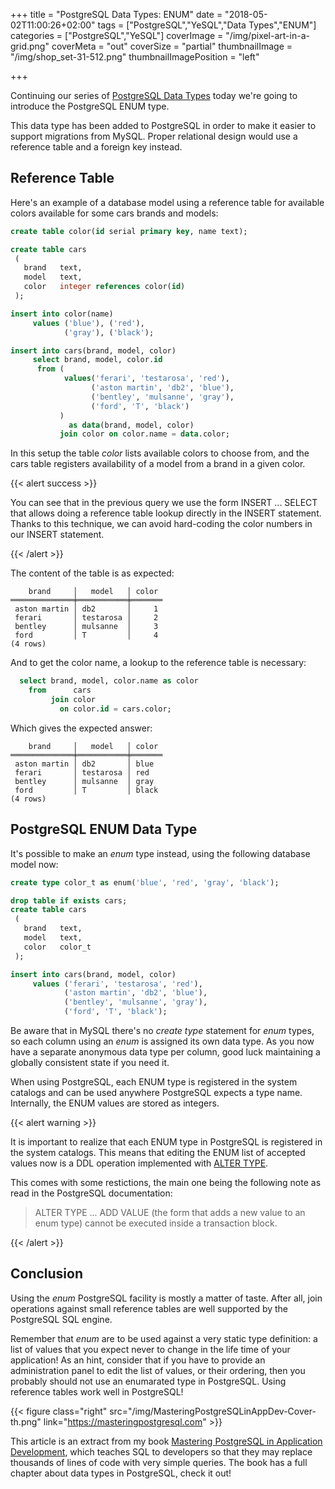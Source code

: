 +++
title = "PostgreSQL Data Types: ENUM"
date = "2018-05-02T11:00:26+02:00"
tags = ["PostgreSQL","YeSQL","Data Types","ENUM"]
categories = ["PostgreSQL","YeSQL"]
coverImage = "/img/pixel-art-in-a-grid.png"
coverMeta = "out"
coverSize = "partial"
thumbnailImage = "/img/shop_set-31-512.png"
thumbnailImagePosition = "left"

+++

Continuing our series of [PostgreSQL Data Types](/tags/data-types/) today
we're going to introduce the PostgreSQL ENUM type.

This data type has been added to PostgreSQL in order to make it easier to
support migrations from MySQL. Proper relational design would use a
reference table and a foreign key instead.

<!--more-->
<!--toc-->


## Reference Table

Here's an example of a database model using a reference table for available
colors available for some cars brands and models:

~~~ sql
create table color(id serial primary key, name text);

create table cars
 (
   brand   text,
   model   text,
   color   integer references color(id)
 );

insert into color(name)
     values ('blue'), ('red'),
            ('gray'), ('black');

insert into cars(brand, model, color)
     select brand, model, color.id
      from (
            values('ferari', 'testarosa', 'red'),
                  ('aston martin', 'db2', 'blue'),
                  ('bentley', 'mulsanne', 'gray'),
                  ('ford', 'T', 'black')
           )
             as data(brand, model, color)
           join color on color.name = data.color;
~~~

In this setup the table *color* lists available colors to choose from, and
the cars table registers availability of a model from a brand in a given
color.

{{< alert success >}}

You can see that in the previous query we use the form INSERT ... SELECT
that allows doing a reference table lookup directly in the INSERT statement.
Thanks to this technique, we can avoid hard-coding the color numbers in our
INSERT statement.

{{< /alert >}}

The content of the table is as expected:

~~~
    brand     │   model   │ color 
══════════════╪═══════════╪═══════
 aston martin │ db2       │     1
 ferari       │ testarosa │     2
 bentley      │ mulsanne  │     3
 ford         │ T         │     4
(4 rows)
~~~

And to get the color name, a lookup to the reference table is necessary:

~~~ sql
  select brand, model, color.name as color
    from      cars 
         join color
           on color.id = cars.color;
~~~

Which gives the expected answer:

~~~
    brand     │   model   │ color 
══════════════╪═══════════╪═══════
 aston martin │ db2       │ blue
 ferari       │ testarosa │ red
 bentley      │ mulsanne  │ gray
 ford         │ T         │ black
(4 rows)
~~~

## PostgreSQL ENUM Data Type

It's possible to make an *enum* type instead, using the following database
model now:

~~~ sql
create type color_t as enum('blue', 'red', 'gray', 'black');

drop table if exists cars;
create table cars
 (
   brand   text,
   model   text,
   color   color_t
 );

insert into cars(brand, model, color)
     values ('ferari', 'testarosa', 'red'),
            ('aston martin', 'db2', 'blue'),
            ('bentley', 'mulsanne', 'gray'),
            ('ford', 'T', 'black');
~~~

Be aware that in MySQL there's no *create type* statement for *enum* types,
so each column using an *enum* is assigned its own data type. As you now
have a separate anonymous data type per column, good luck maintaining a
globally consistent state if you need it.

When using PostgreSQL, each ENUM type is registered in the system catalogs
and can be used anywhere PostgreSQL expects a type name. Internally, the
ENUM values are stored as integers.

{{< alert warning >}}

It is important to realize that each ENUM type in PostgreSQL is registered
in the system catalogs. This means that editing the ENUM list of accepted
values now is a DDL operation implemented with [ALTER
TYPE](https://www.postgresql.org/docs/current/static/sql-altertype.html).

This comes with some restictions, the main one being the following note as
read in the PostgreSQL documentation:

> ALTER TYPE ... ADD VALUE (the form that adds a new value to an enum type)
> cannot be executed inside a transaction block.

{{< /alert >}}

## Conclusion

Using the *enum* PostgreSQL facility is mostly a matter of taste. After all,
join operations against small reference tables are well supported by the
PostgreSQL SQL engine.

Remember that *enum* are to be used against a very static type definition: a
list of values that you expect never to change in the life time of your
application! As an hint, consider that if you have to provide an
administration panel to edit the list of values, or their ordering, then you
probably should not use an enumarated type in PostgreSQL. Using reference
tables work well in PostgreSQL!

{{< figure class="right"
             src="/img/MasteringPostgreSQLinAppDev-Cover-th.png"
            link="https://masteringpostgresql.com" >}}
            
This article is an extract from my book [Mastering PostgreSQL in Application
Development](https://masteringpostgresql.com), which teaches SQL to
developers so that they may replace thousands of lines of code with very
simple queries. The book has a full chapter about data types in PostgreSQL,
check it out!

